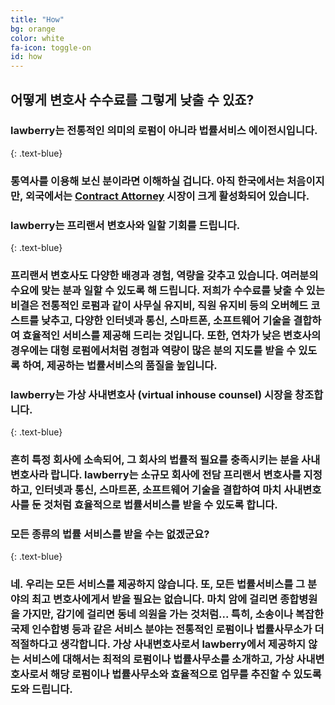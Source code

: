 ```yaml
---
title: "How"
bg: orange
color: white
fa-icon: toggle-on
id: how
---
```


## **어떻게 변호사 수수료를 그렇게 낮출 수 있죠?**

### **lawberry는 전통적인 의미의 로펌이 아니라 법률서비스 에이전시입니다.**
{: .text-blue}

### 통역사를 이용해 보신 분이라면 이해하실 겁니다.  아직 한국에서는 처음이지만, 외국에서는 [Contract Attorney](http://en.wikipedia.org/wiki/Contract_attorney) 시장이 크게 활성화되어 있습니다.

### **lawberry는 프리랜서 변호사와 일할 기회를 드립니다.**
{: .text-blue}

### 프리랜서 변호사도 다양한 배경과 경험, 역량을 갖추고 있습니다.  여러분의 수요에 맞는 분과 일할 수 있도록 해 드립니다.  저희가 수수료를 낮출 수 있는 비결은 전통적인 로펌과 같이 사무실 유지비, 직원 유지비 등의 오버헤드 코스트를 낮추고, 다양한 인터넷과 통신, 스마트폰, 소프트웨어 기술을 결합하여 효율적인 서비스를 제공해 드리는 것입니다.  또한, 연차가 낮은 변호사의 경우에는 대형 로펌에서처럼 경험과 역량이 많은 분의 지도를 받을 수 있도록 하여, 제공하는 법률서비스의 품질을 높입니다.

### **lawberry는 가상 사내변호사 (virtual inhouse counsel) 시장을 창조합니다.**
{: .text-blue}

### 흔히 특정 회사에 소속되어, 그 회사의 법률적 필요를 충족시키는 분을 사내변호사라 랍니다.  lawberry는 소규모 회사에 전담 프리랜서 변호사를 지정하고, 인터넷과 통신, 스마트폰, 소프트웨어 기술을 결합하여 마치 사내변호사를 둔 것처럼 효율적으로 법률서비스를 받을 수 있도록 합니다.

### **모든 종류의 법률 서비스를 받을 수는 없겠군요?**
{: .text-blue}

### 네.  우리는 모든 서비스를 제공하지 않습니다.  또, 모든 법률서비스를 그 분야의 최고 변호사에게서 받을 필요는 없습니다.  마치 암에 걸리면 종합병원을 가지만, 감기에 걸리면 동네 의원을 가는 것처럼...  특히, 소송이나 복잡한 국제 인수합병 등과 같은 서비스 분야는 전통적인 로펌이나 법률사무소가 더 적절하다고 생각합니다.  가상 사내변호사로서 lawberry에서 제공하지 않는 서비스에 대해서는 최적의 로펌이나 법률사무소를 소개하고, 가상 사내변호사로서 해당 로펌이나 법률사무소와 효율적으로 업무를 추진할 수 있도록 도와 드립니다.
